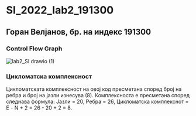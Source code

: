 # SI_2022_lab2_191300
## Горан Велјанов, бр. на индекс 191300

### Control Flow Graph

![lab2_SI drawio (1)](https://user-images.githubusercontent.com/95771607/171737274-b537292d-2ca8-44f9-8305-825ae44a3f03.png)

### Цикломатска комплексност

Цикломатската комплексност на овој код пресметана според број на ребра и број на јазли изнесува (8). 
Комплексноста е пресметана според следнава формула: Јазли = 20, Ребра = 26, Цикломатска комплекснот = Е - N + 2 = 26 - 20 + 2 = 8.
